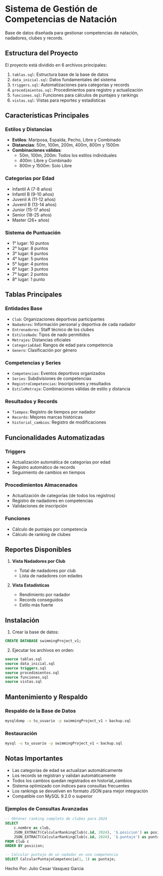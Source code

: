 # Sistema de Gestión de Competencias de Natación

Base de datos diseñada para gestionar competencias de natación, nadadores, clubes y records.

## Estructura del Proyecto

El proyecto está dividido en 6 archivos principales:

1. `tablas.sql`: Estructura base de la base de datos
2. `data_inicial.sql`: Datos fundamentales del sistema
3. `triggers.sql`: Automatizaciones para categorías y records
4. `procedimientos.sql`: Procedimientos para registro y actualización
5. `funciones.sql`: Funciones para cálculos de puntajes y rankings
6. `vistas.sql`: Vistas para reportes y estadísticas

## Características Principales

### Estilos y Distancias
- **Estilos**: Mariposa, Espalda, Pecho, Libre y Combinado
- **Distancias**: 50m, 100m, 200m, 400m, 800m y 1500m
- **Combinaciones válidas**:
  - 50m, 100m, 200m: Todos los estilos individuales
  - 400m: Libre y Combinado
  - 800m y 1500m: Solo Libre

### Categorías por Edad
- Infantil A (7-8 años)
- Infantil B (9-10 años)
- Juvenil A (11-12 años)
- Juvenil B (13-14 años)
- Junior (15-17 años)
- Senior (18-25 años)
- Master (26+ años)

### Sistema de Puntuación
- 1° lugar: 10 puntos
- 2° lugar: 8 puntos
- 3° lugar: 6 puntos
- 4° lugar: 5 puntos
- 5° lugar: 4 puntos
- 6° lugar: 3 puntos
- 7° lugar: 2 puntos
- 8° lugar: 1 punto

## Tablas Principales

### Entidades Base
- `Club`: Organizaciones deportivas participantes
- `Nadadores`: Información personal y deportiva de cada nadador
- `Entrenadores`: Staff técnico de los clubes
- `EstilosNado`: Tipos de nado permitidos
- `Metrajes`: Distancias oficiales
- `CategoriaEdad`: Rangos de edad para competencia
- `Genero`: Clasificación por género

### Competencias y Series
- `Competencias`: Eventos deportivos organizados
- `Series`: Subdivisiones de competencias
- `RegistroCompetencias`: Inscripciones y resultados
- `EstiloMetraje`: Combinaciones válidas de estilo y distancia

### Resultados y Records
- `Tiempos`: Registro de tiempos por nadador
- `Records`: Mejores marcas históricas
- `historial_cambios`: Registro de modificaciones

## Funcionalidades Automatizadas

### Triggers
- Actualización automática de categorías por edad
- Registro automático de records
- Seguimiento de cambios en tiempos

### Procedimientos Almacenados
- Actualización de categorías (de todos los registros)
- Registro de nadadores en competencias
- Validaciones de inscripción

### Funciones
- Cálculo de puntajes por competencia
- Cálculo de ranking de clubes

## Reportes Disponibles

1. **Vista Nadadores por Club**
   - Total de nadadores por club
   - Lista de nadadores con edades

2. **Vista Estadísticas**
   - Rendimiento por nadador
   - Records conseguidos
   - Estilo más fuerte

## Instalación

1. Crear la base de datos:
```sql
CREATE DATABASE swimmingProject_v1;
```

2. Ejecutar los archivos en orden:
```sql
source tablas.sql
source data_inicial.sql
source triggers.sql
source procedimientos.sql
source funciones.sql
source vistas.sql
```

## Mantenimiento y Respaldo

### Respaldo de la Base de Datos
```bash
mysqldump -u tu_usuario -p swimmingProject_v1 > backup.sql
```

### Restauración
```bash
mysql -u tu_usuario -p swimmingProject_v1 < backup.sql
```

## Notas Importantes

- Las categorías de edad se actualizan automáticamente
- Los records se registran y validan automáticamente
- Todos los cambios quedan registrados en historial_cambios
- Sistema optimizado con índices para consultas frecuentes
- Los rankings se devuelven en formato JSON para mejor integración
- Compatible con MySQL 9.2.0 o superior

### Ejemplos de Consultas Avanzadas

```sql
-- Obtener ranking completo de clubes para 2024
SELECT 
    c.nombre as club,
    JSON_EXTRACT(CalcularRankingClub(c.id, 2024), '$.posicion') as posicion,
    JSON_EXTRACT(CalcularRankingClub(c.id, 2024), '$.puntaje') as puntaje
FROM Club c
ORDER BY posicion;

-- Calcular puntaje de un nadador en una competencia
SELECT CalcularPuntajeCompetencia(1, 1) as puntaje;
```

Hecho Por: Julio Cesar Vasquez Garcia

